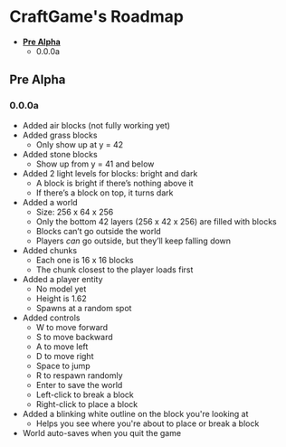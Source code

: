 # CraftGame's Roadmap

- **[Pre Alpha](#pre-alpha)**
    - 0.0.0a

## Pre Alpha

### 0.0.0a

* Added air blocks (not fully working yet)  
* Added grass blocks  
    * Only show up at y = 42  
* Added stone blocks  
    * Show up from y = 41 and below  
* Added 2 light levels for blocks: bright and dark  
    * A block is bright if there’s nothing above it  
    * If there’s a block on top, it turns dark  
* Added a world  
    * Size: 256 x 64 x 256  
    * Only the bottom 42 layers (256 x 42 x 256) are filled with blocks  
    * Blocks can’t go outside the world  
    * Players *can* go outside, but they’ll keep falling down  
* Added chunks  
    * Each one is 16 x 16 blocks  
    * The chunk closest to the player loads first  
* Added a player entity  
    * No model yet  
    * Height is 1.62  
    * Spawns at a random spot  
* Added controls  
    * W to move forward  
    * S to move backward  
    * A to move left  
    * D to move right  
    * Space to jump  
    * R to respawn randomly  
    * Enter to save the world  
    * Left-click to break a block  
    * Right-click to place a block  
* Added a blinking white outline on the block you're looking at  
    * Helps you see where you're about to place or break a block  
* World auto-saves when you quit the game  
